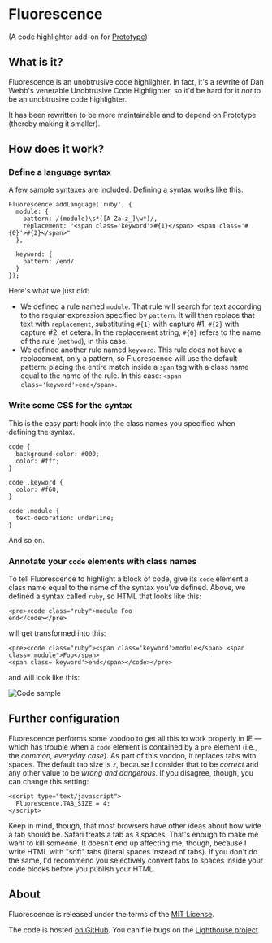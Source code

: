 # Fluorescence

(A code highlighter add-on for [Prototype][prototype])

## What is it?

Fluorescence is an unobtrusive code highlighter. In fact, it's a rewrite of Dan Webb's venerable Unobtrusive Code Highlighter, so it'd be hard for it _not_ to be an unobtrusive code highlighter.

It has been rewritten to be more maintainable and to depend on Prototype (thereby making it smaller).

## How does it work?

### Define a language syntax

A few sample syntaxes are included. Defining a syntax works like this:

    Fluorescence.addLanguage('ruby', {
      module: {
        pattern: /(module)\s*([A-Za-z_]\w*)/,
        replacement: "<span class='keyword'>#{1}</span> <span class='#{0}'>#{2}</span>"
      },
      
      keyword: {
        pattern: /end/
      }
    });
    
Here's what we just did:

  * We defined a rule named `module`. That rule will search for text according to the regular expression specified by `pattern`. It will then replace that text with `replacement`, substituting `#{1}` with capture #1, `#{2}` with capture #2, et cetera. In the replacement string, `#{0}` refers to the name of the rule (`method`), in this case.
  * We defined another rule named `keyword`. This rule does not have a replacement, only a pattern, so Fluorescence will use the default pattern: placing the entire match inside a `span` tag with a class name equal to the name of the rule. In this case: `<span class='keyword'>end</span>`.
  
### Write some CSS for the syntax

This is the easy part: hook into the class names you specified when defining the syntax.

    code {
      background-color: #000;
      color: #fff;
    }

    code .keyword {
      color: #f60;
    }
    
    code .module {
      text-decoration: underline;
    }
    
And so on.

### Annotate your `code` elements with class names

To tell Fluorescence to highlight a block of code, give its `code` element a class name equal to the name of the syntax you've defined. Above, we defined a syntax called `ruby`, so HTML that looks like this:


    <pre><code class="ruby">module Foo
    end</code></pre>
    
    
will get transformed into this:

    <pre><code class="ruby"><span class='keyword'>module</span> <span class='module'>Foo</span>
    <span class='keyword'>end</span></code></pre>
    
and will look like this:

![Code sample][sample]

## Further configuration

Fluorescence performs some voodoo to get all this to work properly in IE — which has trouble when a `code` element is contained by a `pre` element (i.e., the _common, everyday case_). As part of this voodoo, it replaces tabs with spaces. The default tab size is `2`, because I consider that to be _correct_ and any other value to be _wrong and dangerous_. If you disagree, though, you can change this setting:

    <script type="text/javascript">
      Fluorescence.TAB_SIZE = 4;
    </script>

Keep in mind, though, that most browsers have other ideas about how wide a tab should be. Safari treats a tab as `8` spaces. That's enough to make me want to kill someone. It doesn't end up affecting me, though, because I write HTML with "soft" tabs (literal spaces instead of tabs). If you don't do the same, I'd recommend you selectively convert tabs to spaces inside your code blocks before you publish your HTML.

## About

Fluorescence is released under the terms of the [MIT License][mit].

The code is hosted [on GitHub][github]. You can file bugs on the [Lighthouse project][lighthouse].


[sample]: http://andrewdupont.net/fluorescence/images/sample.png
[prototype]: http://prototypejs.org
[lighthouse]: http://andrewdupont.lighthouseapp.com/projects/29492-fluorescence/overview
[github]: http://github.com/savetheclocktower/fluorescence/tree/master
[mit]: http://www.opensource.org/licenses/mit-license.php
